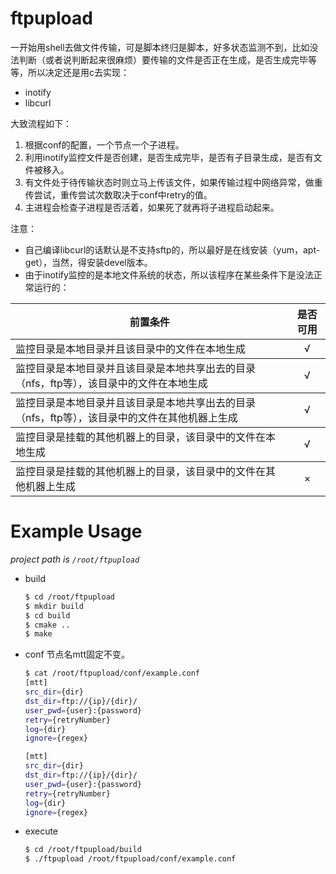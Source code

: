 # ftpupload
一开始用shell去做文件传输，可是脚本终归是脚本，好多状态监测不到，比如没法判断（或者说判断起来很麻烦）要传输的文件是否正在生成，是否生成完毕等等，所以决定还是用c去实现：
* inotify
* libcurl

大致流程如下：
1. 根据conf的配置，一个节点一个子进程。
2. 利用inotify监控文件是否创建，是否生成完毕，是否有子目录生成，是否有文件被移入。
3. 有文件处于待传输状态时则立马上传该文件，如果传输过程中网络异常，做重传尝试，重传尝试次数取决于conf中retry的值。
4. 主进程会检查子进程是否活着，如果死了就再将子进程启动起来。

注意：
* 自己编译libcurl的话默认是不支持sftp的，所以最好是在线安装（yum，apt-get），当然，得安装devel版本。
* 由于inotify监控的是本地文件系统的状态，所以该程序在某些条件下是没法正常运行的：
<table>
    <tbody>
        <tr>
            <th align="center">前置条件</th>
            <th align="center">是否可用</th>
        </tr>
    </tbody>
    <tbody>
        <tr>
            <td align="left">监控目录是本地目录并且该目录中的文件在本地生成</td>
            <td align="center">√</td>
        </tr>
    </tbody>
    <tbody>
        <tr>
            <td align="left">监控目录是本地目录并且该目录是本地共享出去的目录（nfs，ftp等），该目录中的文件在本地生成</td>
            <td align="center">√</td>
        </tr>
    </tbody>
    <tbody>
        <tr>
            <td align="left">监控目录是本地目录并且该目录是本地共享出去的目录（nfs，ftp等），该目录中的文件在其他机器上生成</td>
            <td align="center">√</td>
        </tr>
    </tbody>
    <tbody>
        <tr>
            <td align="left">监控目录是挂载的其他机器上的目录，该目录中的文件在本地生成</td>
            <td align="center">√</td>
        </tr>
    </tbody>
    <tbody>
        <tr>
            <td align="left">监控目录是挂载的其他机器上的目录，该目录中的文件在其他机器上生成</td>
            <td align="center">×</td>
        </tr>
    </tbody>
</table>

# Example Usage
*project path is `/root/ftpupload`*
* build  
    ```bash
    $ cd /root/ftpupload
    $ mkdir build
    $ cd build
    $ cmake ..
    $ make
    ```
* conf
    节点名mtt固定不变。
    ```bash
    $ cat /root/ftpupload/conf/example.conf
    [mtt]
    src_dir={dir}
    dst_dir=ftp://{ip}/{dir}/
    user_pwd={user}:{password}
    retry={retryNumber}
    log={dir}
	ignore={regex}

    [mtt]
    src_dir={dir}
    dst_dir=ftp://{ip}/{dir}/
    user_pwd={user}:{password}
    retry={retryNumber}
    log={dir}
	ignore={regex}
    ```
* execute  
    ```bash
    $ cd /root/ftpupload/build
    $ ./ftpupload /root/ftpupload/conf/example.conf
    ```
